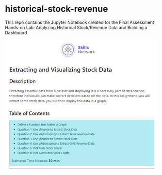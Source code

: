 # historical-stock-revenue
This repo contains the Jupyter Notebook created for the Final Assessment
Hands-on Lab: Analyzing Historical Stock/Revenue Data and Building a Dashboard

![Title](title.png)
